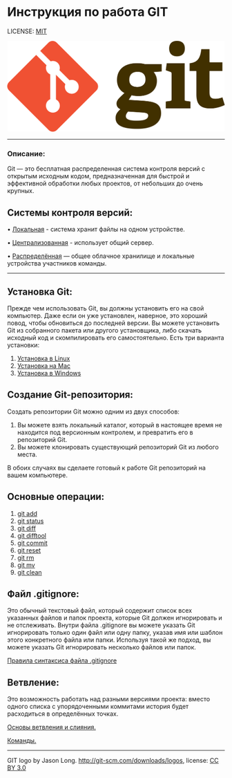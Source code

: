 # Инструкция по работа GIT

LICENSE: [MIT](./license.md)

![](./assets/Git-logo.svg.png)
                                        
---

### Описание:

Git — это бесплатная распределенная система контроля версий с открытым исходным кодом, предназначенная для быстрой и эффективной обработки любых проектов, от небольших до очень крупных.


## Системы контроля версий:

• [Локальная](./local.md) - система хранит файлы на одном устройстве.

• [Централизованная](./central.md) - использует общий сервер.

• [Распределённая](./distributet.md) — общее облачное хранилище и локальные устройства участников команды. 

---

## Установка Git:

Прежде чем использовать Git, вы должны установить его на свой компьютер. Даже если он уже установлен, наверное, это хороший повод, чтобы обновиться до последней версии. Вы можете установить Git из собранного пакета или другого установщика, либо скачать исходный код и скомпилировать его самостоятельно. Есть три варианта установки:
1. [Установка в Linux](./install-Linux.md)
2. [Установка на Mac](./install-MacOC.md)
3. [Установка в Windows](./install-Windows.md)

## Создание Git-репозитория:

Создать репозитории Git можно одним из двух способов:

1. Вы можете взять локальный каталог, который в настоящее время не находится под версионным контролем, и превратить его в репозиторий Git.
2. Вы можете клонировать существующий репозиторий Git из любого места.

В обоих случаях вы сделаете готовый к работе Git репозиторий на вашем компьютере.



## Основные операции:

1. [git add](./add.md)
2. [git status](status.md)
3. [git diff](diff.md)
4. [git difftool](difftool.md)
5. [git commit](commit.md)
6. [git reset](reset.md)
7. [git rm](rm.md)
8. [git mv](mv.md)
9. [git clean](clean.md)

## Файл .gitignore:
Это обычный текстовый файл, который содержит список всех указанных файлов и папок проекта, которые Git должен игнорировать и не отслеживать.
Внутри файла .gitignore вы можете указать Git игнорировать только один файл или одну папку, указав имя или шаблон этого конкретного файла или папки. Используя такой же подход, вы можете указать Git игнорировать несколько файлов или папок.

[Правила синтаксиса файла .gitignore](./filesyntaxrules.md)


## Ветвление:
Это возможность работать над разными версиями проекта: вместо одного списка с упорядоченными коммитами история будет расходиться в определённых точках.

[Основы ветвления и слияния.](./branching.md)

[Команды.](./teams.md)

---

GIT logo by Jason Long. http://git-scm.com/downloads/logos, license: [CC BY 3.0](https://creativecommons.org/licenses/by/3.0/)